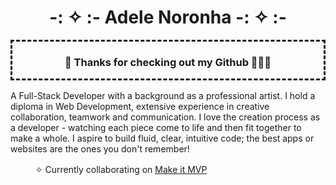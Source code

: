 <div align="center">
  <h1>-: ✧ :-  Adele Noronha  -: ✧ :-</h1>
</div>

<div style="margin-bottom: 1rem; border-style:dashed" align="center"><h3>🌱 Thanks for checking out my Github 👩🏽‍💻 </h3>
</div>

A Full-Stack Developer with a background as a professional artist. I hold a diploma in Web Development, extensive experience in creative collaboration, teamwork and communication. I love the creation process as a developer - watching each piece come to life and then fit together to make a whole. I aspire to build fluid, clear, intuitive code; the best apps or websites are the ones you don't remember!

<div style="margin: 1rem;">
<ul> ✧ Currently collaborating on <a href=”https://github.com/MVP-Marketplace”>Make it MVP</a> </ul>
</div>
